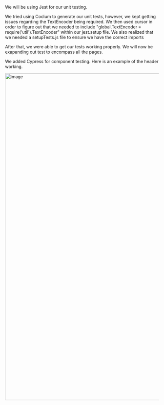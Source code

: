 We will be using Jest for our unit testing.

We tried using Codium to generate our unit tests, however, we kept getting issues regarding the TextEncoder being required.
We then used cursor in order to figure out that we needed to include "global.TextEncoder = require('util').TextEncoder" within our jest.setup file. We also realized that we needed a setupTests.js file to ensure we have the correct imports

After that, we were able to get our tests working properly. We will now be exapanding out test to encompass all the pages.

We added Cypress for component testing. Here is an example of the header working. 

<img width="1070" alt="image" src="https://github.com/ucsb-cs148-w24/project-pj07-datingalgorithm/assets/13338417/c8b62279-b491-46af-8a35-f9a890103b11">
